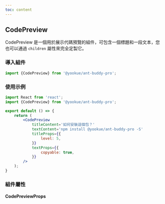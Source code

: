 ```yaml
---
toc: content
---
```


## CodePreview

CodePreview 是一個用於展示代碼預覽的組件，可包含一個標題和一段文本，您也可以通過 `children` 屬性來完全定製它。

### 導入組件

```jsx | pure
import {CodePreview} from '@yookue/ant-buddy-pro';
```

### 使用示例

```jsx
import React from 'react';
import {CodePreview} from '@yookue/ant-buddy-pro';

export default () => {
    return (
        <CodePreview
            titleContent='如何安裝這個包？'
            textContent='npm install @yookue/ant-buddy-pro -S'
            titleProps={{
                level: 5,
            }}
            textProps={{
                copyable: true,
            }}
        />
    );
}
```

### 組件屬性

#### CodePreviewProps

<API src="@/layout/CodePreview/index.tsx" hideTitle></API>
